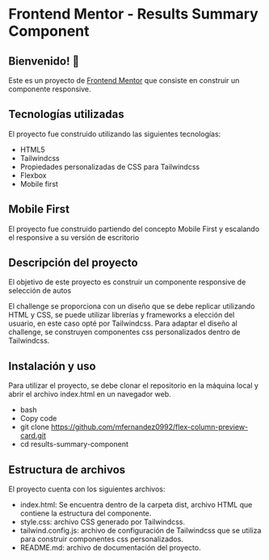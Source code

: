 # Frontend Mentor - Results Summary Component

## Bienvenido! 👋
Este es un proyecto de [Frontend Mentor](https://www.frontendmentor.io/challenges/3column-preview-card-component-pH92eAR2-) que consiste en construir un componente responsive.

## Tecnologías utilizadas
El proyecto fue construido utilizando las siguientes tecnologías:

- HTML5
- Tailwindcss
- Propiedades personalizadas de CSS para Tailwindcss
- Flexbox
- Mobile first

## Mobile First
El proyecto fue construido partiendo del concepto Mobile First y escalando el responsive a su versión de escritorio

## Descripción del proyecto
El objetivo de este proyecto es construir un componente responsive de selección de autos

El challenge se proporciona con un diseño que se debe replicar utilizando HTML y CSS, se puede utilizar librerías y frameworks a elección del usuario, en este caso opté por Tailwindcss.
Para adaptar el diseño al challenge, se construyen componentes css personalizados dentro de Tailwindcss.

## Instalación y uso
Para utilizar el proyecto, se debe clonar el repositorio en la máquina local y abrir el archivo index.html en un navegador web.

- bash
- Copy code
- git clone https://github.com/mfernandez0992/flex-column-preview-card.git
- cd results-summary-component

## Estructura de archivos
El proyecto cuenta con los siguientes archivos:

- index.html: Se encuentra dentro de la carpeta dist, archivo HTML que contiene la estructura del componente.
- style.css: archivo CSS generado por Tailwindcss.
- tailwind.config.js: archivo de configuración de Tailwindcss que se utiliza para construir componentes css personalizados.
- README.md: archivo de documentación del proyecto.